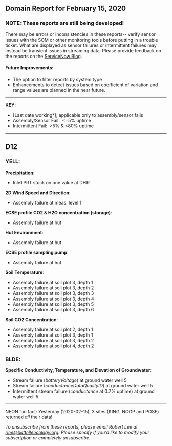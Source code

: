 ## Domain Report for February 15, 2020


### NOTE: These reports are still being developed!
There may be errors or inconsistencies in these reports-- verify sensor issues with the SOM or other monitoring tools before putting in a trouble ticket. What are displayed as sensor failures or intermittent failures may instead be transient issues in streaming data.
Please provide feedback on the reports on the [ServiceNow Blog](https://neon.service-now.com/community?id=community_blog&sys_id=9b4fbe8adbed734017ecf9041d9619be).

#### Future Improvements: 
 - The option to filter reports by system type 
 - Enhancements to detect issues based on coefficient of variation and range values are planned in the near future.

***

**KEY**:

 - [Last date working*]; applicable only to assembly/sensor fails
 - Assembly/Sensor Fail:&nbsp;&nbsp;<=5% uptime
 - Intermittent Fail:&nbsp;&nbsp;>5% & <80% uptime

***
## D12

### YELL:

**Precipitation**:
 - Inlet PRT stuck on one value at DFIR

**2D Wind Speed and Direction**:
 - Assembly failure at meas. level 1

**ECSE profile CO2 & H2O concentration (storage)**:
 - Assembly failure at hut

**Hut Environment**:
 - Assembly failure at hut

**ECSE profile sampling pump**:
 - Assembly failure at hut

**Soil Temperature**:
 - Assembly failure at soil plot 3, depth 1
 - Assembly failure at soil plot 3, depth 2
 - Assembly failure at soil plot 3, depth 3
 - Assembly failure at soil plot 3, depth 4
 - Assembly failure at soil plot 3, depth 5
 - Assembly failure at soil plot 3, depth 6

**Soil CO2 Concentration**:
 - Assembly failure at soil plot 2, depth 1
 - Assembly failure at soil plot 3, depth 1
 - Assembly failure at soil plot 3, depth 2
 - Assembly failure at soil plot 4, depth 2

### BLDE:

**Specific Conductivity, Temperature, and Elevation of Groundwater**:
 - Stream failure (_batteryVoltage_) at ground water well 5
 - Stream failure (_conductanceDataQualityID_) at ground water well 5
 - Intermittent stream failure (_conductance_ at 0.7% uptime) at ground water well 5

***
NEON fun fact: Yesterday (2020-02-15), 3 sites (KING, NOGP and POSE) returned _all_ their data!

_To unsubscribe from these reports, please email Robert Lee at rlee@battelleecology.org. Please specify if you'd like to modify your subscription or completely unsubscribe._

